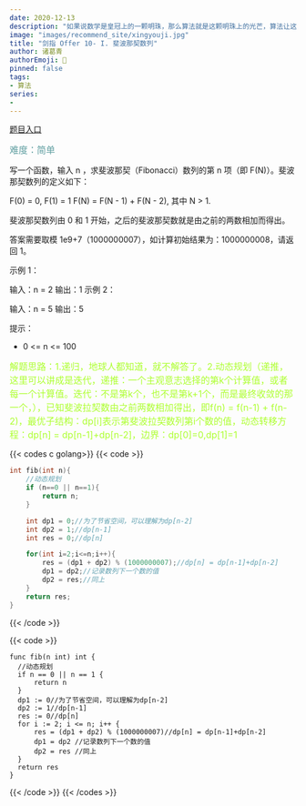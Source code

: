 ```yaml
---
date: 2020-12-13
description: "如果说数学是皇冠上的一颗明珠，那么算法就是这颗明珠上的光芒，算法让这颗明珠更加熠熠生辉，为科技进步和社会发展照亮了前进的路"
image: "images/recommend_site/xingyouji.jpg"
title: "剑指 Offer 10- I. 斐波那契数列"
author: 诸葛青
authorEmoji: 🎅
pinned: false
tags:
- 算法
series:
-  
---
```

[题目入口](https://leetcode-cn.com/problems/fei-bo-na-qi-shu-lie-lcof/)

<font color=CadetBlue size=3 >难度：简单</font>

写一个函数，输入 n ，求斐波那契（Fibonacci）数列的第 n 项（即 F(N)）。斐波那契数列的定义如下：

F(0) = 0,   F(1) = 1
F(N) = F(N - 1) + F(N - 2), 其中 N > 1.

斐波那契数列由 0 和 1 开始，之后的斐波那契数就是由之前的两数相加而得出。

答案需要取模 1e9+7（1000000007），如计算初始结果为：1000000008，请返回 1。

示例 1：

输入：n = 2
输出：1
示例 2：

输入：n = 5
输出：5

提示：

* 0 <= n <= 100



<font color=GreenYellow size=3 >解题思路：1.递归，地球人都知道，就不解答了。2.动态规划（递推，这里可以讲成是迭代，递推：一个主观意志选择的第k个计算值，或者每一个计算值。迭代：不是第k个，也不是第k+1个，而是最终收敛的那一个，），已知斐波拉契数由之前两数相加得出，即f(n) = f(n-1) + f(n-2)，最优子结构：dp[i]表示第斐波拉契数列第i个数的值，动态转移方程：dp[n] = dp[n-1]+dp[n-2]，边界：dp[0]=0,dp[1]=1</font>

{{< codes c golang>}}
  {{< code >}}
```c
int fib(int n){
    //动态规划
    if (n==0 || n==1){
        return n;
    }

    int dp1 = 0;//为了节省空间，可以理解为dp[n-2]
    int dp2 = 1;//dp[n-1]
    int res = 0;//dp[n]

    for(int i=2;i<=n;i++){
        res = (dp1 + dp2) % (1000000007);//dp[n] = dp[n-1]+dp[n-2]
        dp1 = dp2;//记录数列下一个数的值
        dp2 = res;//同上
    }
    return res;
}
```

  {{< /code >}}

  {{< code >}}

  ```golang
func fib(n int) int {
	//动态规划
	if n == 0 || n == 1 {
		return n
	}
	dp1 := 0//为了节省空间，可以理解为dp[n-2]
	dp2 := 1//dp[n-1]
	res := 0//dp[n]
	for i := 2; i <= n; i++ {
		res = (dp1 + dp2) % (1000000007)//dp[n] = dp[n-1]+dp[n-2]
		dp1 = dp2 //记录数列下一个数的值
		dp2 = res //同上
	}
	return res
}
  ```
  {{< /code >}}
{{< /codes >}}